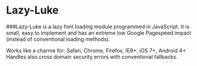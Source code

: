 # Lazy-Luke

###Lazy-Luke is a lazy font loading module programmed in JavaScript. It is small, easy to implement and has an extreme low Google Pagespeed impact (instead of conventional loading methods).

Works like a charme for: Safari, Chrome, Firefox, IE9+, iOS 7+, Android 4+
Handles also cross domain security errors with conventional fallbacks.
